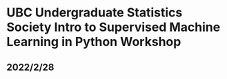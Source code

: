 # UBC Undergraduate Statistics Society Intro to Supervised Machine Learning in Python Workshop

## 2022/2/28
